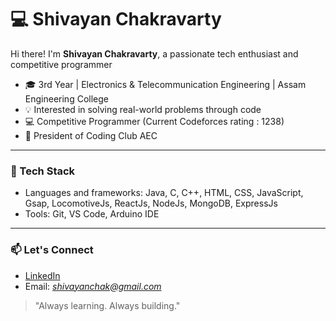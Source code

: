 # 💻 Shivayan Chakravarty

Hi there! I'm **Shivayan Chakravarty**, a passionate tech enthusiast and competitive programmer

- 🎓 3rd Year | Electronics & Telecommunication Engineering | Assam Engineering College
- 💡 Interested in solving real-world problems through code
- 💻 Competitive Programmer (Current Codeforces rating : 1238)
- 🏅 President of Coding Club AEC
---

### 🚀 Tech Stack
- Languages and frameworks: Java, C, C++, HTML, CSS, JavaScript, Gsap, LocomotiveJs, ReactJs, NodeJs, MongoDB, ExpressJs
- Tools: Git, VS Code, Arduino IDE

---

### 📫 Let's Connect
- [LinkedIn](https://www.linkedin.com/in/shivayan-chakravarty-806702294/)
- Email: *shivayanchak@gmail.com*

> "Always learning. Always building."

